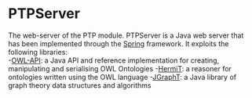 # PTPServer

The web-server of the PTP module. PTPServer is a Java web server that has been implemented through the [Spring](https://spring.io/) framework. It exploits the following libraries:  
-[OWL-API](http://owlapi.sourceforge.net/): a Java API and reference implementation for creating, manipulating and serialising OWL Ontologies
-[HermiT](http://www.hermit-reasoner.com/):  a reasoner for ontologies written using the OWL language
-[JGraphT](https://jgrapht.org/): a Java library of graph theory data structures and algorithms

 